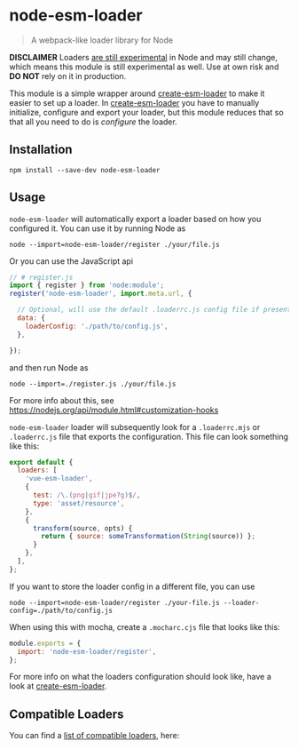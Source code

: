 # node-esm-loader

> A webpack-like loader library for Node

**DISCLAIMER** Loaders [are still experimental](https://nodejs.org/api/esm.html#esm_experimental_loaders) in Node and may still change, which means this module is still experimental as well.
Use at own risk and **DO NOT** rely on it in production.

This module is a simple wrapper around [create-esm-loader](https://www.npmjs.com/package/create-esm-loader) to make it easier to set up a loader.
In [create-esm-loader](https://www.npmjs.com/package/create-esm-loader) you have to manually initialize, configure and export your loader, but this module reduces that so that all you need to do is *configure* the loader.

## Installation

```npm install --save-dev node-esm-loader```

## Usage

`node-esm-loader` will automatically export a loader based on how you configured it.
You can use it by running Node as
```
node --import=node-esm-loader/register ./your/file.js
```

Or you can use the JavaScript api
```js
// # register.js
import { register } from 'node:module';
register('node-esm-loader', import.meta.url, {

  // Optional, will use the default .loaderrc.js config file if present
  data: {
    loaderConfig: './path/to/config.js',
  },

});
```
and then run Node as
```
node --import=./register.js ./your/file.js
```
For more info about this, see https://nodejs.org/api/module.html#customization-hooks

`node-esm-loader` loader will subsequently look for a `.loaderrc.mjs` or `.loaderrc.js` file that exports the configuration.
This file can look something like this:
```js
export default {
  loaders: [
    'vue-esm-loader',
    {
      test: /\.(png|gif|jpe?g)$/,
      type: 'asset/resource',
    },
    {
      transform(source, opts) {
        return { source: someTransformation(String(source)) };
      }
    },
  ],
};
```

If you want to store the loader config in a different file, you can use
```
node --import=node-esm-loader/register ./your-file.js --loader-config=./path/to/config.js
```

When using this with mocha, create a `.mocharc.cjs` file that looks like this:
```js
module.exports = {
  import: 'node-esm-loader/register',
};
```

For more info on what the loaders configuration should look like, have a look at [create-esm-loader](https://www.npmjs.com/package/create-esm-loader).

## Compatible Loaders

You can find a [list of compatible loaders][loaderlist], here:

[loaderlist]: https://www.npmjs.com/package/create-esm-loader?activeTab=dependents
